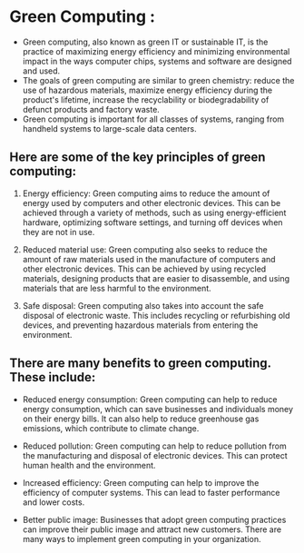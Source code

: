 # Green Computing :

-   Green computing, also known as green IT or sustainable IT, is the practice of maximizing energy efficiency and minimizing environmental impact in the ways computer chips, systems and software are designed and used. 
-  The goals of green computing are similar to green chemistry: reduce the use of hazardous materials, maximize energy efficiency during the product's lifetime, increase the recyclability or biodegradability of defunct products and factory waste. 
-  Green computing is important for all classes of systems, ranging from handheld systems to large-scale data centers. 

## Here are some of the key principles of green computing:

1) Energy efficiency: Green computing aims to reduce the amount of energy used by computers and other electronic devices. This can be achieved through a variety of methods, such as using energy-efficient hardware, optimizing software settings, and turning off devices when they are not in use.

2) Reduced material use: Green computing also seeks to reduce the amount of raw materials used in the manufacture of computers and other electronic devices. This can be achieved by using recycled materials, designing products that are easier to disassemble, and using materials that are less harmful to the environment.

3) Safe disposal: Green computing also takes into account the safe disposal of electronic waste. This includes recycling or refurbishing old devices, and preventing hazardous materials from entering the environment.


## There are many benefits to green computing. These include:

-  Reduced energy consumption: Green computing can help to reduce energy consumption, which can save businesses and individuals money on their energy bills. It can also help to reduce greenhouse gas emissions, which contribute to climate change.

-  Reduced pollution: Green computing can help to reduce pollution from the manufacturing and disposal of electronic devices. This can protect human health and the environment.

-   Increased efficiency: Green computing can help to improve the efficiency of computer systems. This can lead to faster performance and lower costs.

-  Better public image: Businesses that adopt green computing practices can improve their public image and attract new customers.
There are many ways to implement green computing in your organization. 